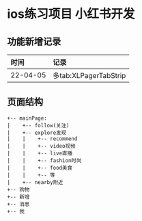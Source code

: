 # ios练习项目 小红书开发

## 功能新增记录
|  时间      | 记录  |
|  :---     | :---  |
| 22-04-05  | 多tab:XLPagerTabStrip |
## 页面结构
```
+-- mainPage:  
|    +-- follow(关注)
|    +-- explore发现
|    |    +-- recommend
|    |    +-- video视频
|    |    +-- live直播
|    |    +-- fashion时尚
|    |    +-- food美食
|    |    +-- 等
|    +-- nearby附近
+-- 购物
+-- 新增
+-- 消息
+-- 我
```

